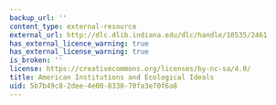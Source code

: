 ```yaml
---
backup_url: ''
content_type: external-resource
external_url: http://dlc.dlib.indiana.edu/dlc/handle/10535/2461
has_external_licence_warning: true
has_external_license_warning: true
is_broken: ''
license: https://creativecommons.org/licenses/by-nc-sa/4.0/
title: American Institutions and Ecological Ideals
uid: 5b7b49c8-2dee-4e00-8330-70fa3e70f6a8
---
```

